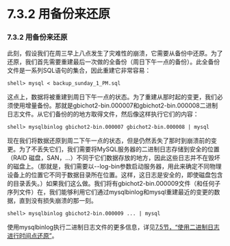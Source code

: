 #  **7.3.2 用备份来还原**

### **7.3.2 用备份来还原**

此刻，假设我们在周三早上八点发生了灾难性的崩溃，它需要从备份中还原。为了还原，我们首先需要重建最后一次做的全备份（周日下午一点的备份）。此全备份文件是一系列SQL语句的集合，因此重建它非常容易：

	shell> mysql < backup_sunday_1_PM.sql

这点上，数据将被重建到周日下午一点的状态。为了重建从那时起的变更，我们必须使用增量备份。那就是gbichot2-bin.000007和gbichot2-bin.000008二进制日志文件。从它们备份的的地方取得文件，然后像这样执行它们的内容：

	shell> mysqlbinlog gbichot2-bin.000007 gbichot2-bin.000008 | mysql

现在我们将数据还原到周二下午一点的状态，但是仍然丢失了那时到崩溃前的变更。为了不丢失它们，我们需要将MySQL服务器的二进制日志存储到安全的位置（RAID 磁盘，SAN，...）不同于它们数据存放的地方，因此这些日志并不在毁坏的磁盘上。（那就是，我们需要以--log-bin参数启动服务器，用此来确定不同物理设备上的位置它不同于数据目录所在位置。这样，这日志是安全的，即使磁盘包含的目录丢失。）如果我们这么做。我们将有gbichot2-bin.000009文件（和任何子序列文件）在，我们能够利用它们通过mysqlbinlog和mysql重建最近的变更的数据，直到没有损失崩溃的那一刻。

	shell> mysqlbinlog gbichot2-bin.000009 ... | mysql

使用mysqlbinlog执行二进制日志文件的更多信息，详见[7.5节，“使用二进制日志进行时间点还原”](./07.05.00_Point-in-Time_Incremental_Recovery_Using_the_Binary_Log.md)。
